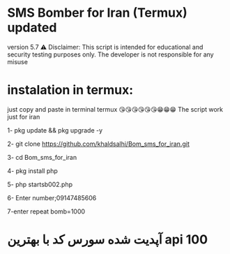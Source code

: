 # SMS Bomber for Iran (Termux) updated 
version 5.7
⚠ Disclaimer: This script is intended for educational and security testing purposes only. The developer is not responsible for any misuse
# instalation in termux:
just copy and paste in terminal termux 😘😘😘😘😘😘😁😁😁
The script work just for iran

1- pkg update && pkg upgrade -y 

2- git clone https://github.com/khaldsalhi/Bom_sms_for_iran.git

3- cd Bom_sms_for_iran

4- pkg install php   

5- php startsb002.php

6- Enter number;09147485606

7-enter repeat bomb=1000

# آپدیت شده سورس کد با بهترین api 100



